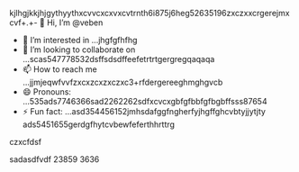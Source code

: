 kjlhgjkkjhjgythyythxcvvcxcxvxcvtrnth6i875j6heg52635196zxczxxcrgerejmxcvf+.+- 👋 Hi, I’m @veben
- 👀 I’m interested in ...jhgfgfhfhg
- 💞️ I’m looking to collaborate on ...scas547778532dsffsdsdffeefetrtrtgergregqaqaqa
- 📫 How to reach me ...jjmjeqwfvvfzxcxzcxzxczxc3+rfdergereeghmghgvcb
- 😄 Pronouns: ...535ads7746366sad2262262sdfxcvcxgbfgfbbfgfbgbffsss87654
- ⚡ Fun fact: ...asd354456152jmhsdafggfngherfyjhgffghcvbtyjjytjty
ads5451655gerdgfhytcvbewfeferthhrttrg
<!---453dfs4505230xcvjyjrrergfbbgfgbftersfddfvxccxvxc
vebene/vebene is a ✨ special ✨ repository becausdfse its `RE54ADME.md` (this file) appears on your GitHub151551hdfytrrtytr155 profile.629563
You can click the Preview link to take a look atsdf your changes.nhghfewwefdsdxcvxcxcgerergre
eteretrertrewewr
--->czxcfdsf
sadasdfvdf
23859
3636
